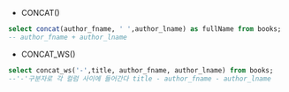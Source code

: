 - CONCAT()
```sql
select concat(author_fname, ' ',author_lname) as fullName from books;
-- author_fname + author_lname 
```
- CONCAT_WS()
```sql
select concat_ws('-',title, author_fname, author_lname) from books;
--'-'구분자로 각 컬럼 사이에 들어간다 title - author_fname - author_lname
```